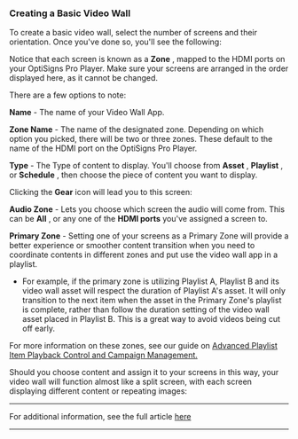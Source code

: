 ### Creating a Basic Video Wall

To create a basic video wall, select the number of screens and their orientation. Once you've done so, you'll see the following:



Notice that each screen is known as a **Zone** , mapped to the HDMI ports on your OptiSigns Pro Player. Make sure your screens are arranged in the order displayed here, as it cannot be changed.

There are a few options to note:

**Name** \- The name of your Video Wall App.

**Zone Name** \- The name of the designated zone. Depending on which option you picked, there will be two or three zones. These default to the name of the HDMI port on the OptiSigns Pro Player.

**Type** \- The Type of content to display. You'll choose from **Asset** , **Playlist** , or **Schedule** , then choose the piece of content you want to display.

Clicking the **Gear** icon will lead you to this screen:



**Audio Zone** \- Lets you choose which screen the audio will come from. This can be **All** , or any one of the **HDMI ports** you've assigned a screen to.

**Primary Zone** \- Setting one of your screens as a Primary Zone will provide a better experience or smoother content transition when you need to coordinate contents in different zones and put use the video wall app in a playlist.

  * For example, if the primary zone is utilizing Playlist A, Playlist B and its video wall asset will respect the duration of Playlist A's asset. It will only transition to the next item when the asset in the Primary Zone's playlist is complete, rather than follow the duration setting of the video wall asset placed in Playlist B. This is a great way to avoid videos being cut off early.



For more information on these zones, see our guide on [Advanced Playlist Item Playback Control and Campaign Management.](https://support.optisigns.com/hc/en-us/articles/22474034993043-Advanced-Playlist-Item-Playback-Control-Campaign-Management)

Should you choose content and assign it to your screens in this way, your video wall will function almost like a split screen, with each screen displaying different content or repeating images:



* * *

For additional information, see the full article [here](https://support.optisigns.com/hc/en-us/articles/33382537925267)

---
